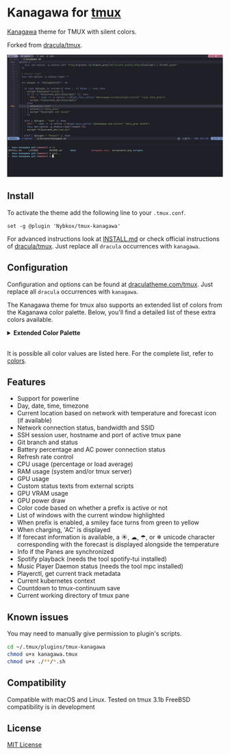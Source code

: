 
# Kanagawa for [tmux](https://github.com/tmux/tmux/wiki)

[Kanagawa](https://github.com/rebelot/kanagawa.nvim/tree/master) theme for TMUX with silent colors.

Forked from [dracula/tmux](https://github.com/dracula/tmux).

![Screenshot](./screenshot.png)

## Install
To activate the theme add the following line to your `.tmux.conf`.

    set -g @plugin 'Nybkox/tmux-kanagawa'
For advanced instructions look at [INSTALL.md](https://github.com/Nybkox/tmux-kanagawa/blob/master/INSTALL.md) or check official instructions of [dracula/tmux](https://draculatheme.com/tmux).  Just replace all `dracula` occurrences with `kanagawa`.

## Configuration

Configuration and options can be found at [draculatheme.com/tmux](https://draculatheme.com/tmux).
Just replace all `dracula` occurrences with `kanagawa`.

The Kanagawa theme for tmux also supports an extended list of colors from the Kaganawa color palette. Below, you'll find a detailed list of these extra colors available.

<details>
<summary><strong>Extended Color Palette</strong></summary>

| Color Name        | Hex Value   | Visual                                               |
|-------------------|-------------|------------------------------------------------------|
| Autumn Green      | `#76946a`   | ![Autumn Green](./assets/colors/autumn_green.svg)   |
| Autumn Orange     | `#dca561`   | ![Autumn Orange](./assets/colors/autumn_orange.svg) |
| Autumn Red        | `#c34043`   | ![Autumn Red](./assets/colors/autumn_red.svg)       |
| Autumn Yellow     | `#dca561`   | ![Autumn Yellow](./assets/colors/autumn_yellow.svg) |
| Boat Yellow 1     | `#938056`   | ![Boat Yellow 1](./assets/colors/boat_yellow1.svg)  |
| Boat Yellow 2     | `#c0a36e`   | ![Boat Yellow 2](./assets/colors/boat_yellow2.svg)  |
| Carp Yellow       | `#e6c384`   | ![Carp Yellow](./assets/colors/carp_yellow.svg)     |
| Crystal Blue      | `#7e9cd8`   | ![Crystal Blue](./assets/colors/crystal_blue.svg)   |
| Dragon Blue       | `#658594`   | ![Dragon Blue](./assets/colors/dragon_blue.svg)     |
| Dragon Green      | `#8a9a7b`   | ![Dragon Green](./assets/colors/dragon_green.svg)   |
| Dragon Aqua       | `#8ea4a2`   | ![Dragon Aqua](./assets/colors/dragon_aqua.svg)     |
| Dragon Orange     | `#b6927b`   | ![Dragon Orange](./assets/colors/dragon_orange.svg) |
| Fuji Gray         | `#727169`   | ![Fuji Gray](./assets/colors/fuji_gray.svg)         |
| Fuji White        | `#dcd7ba`   | ![Fuji White](./assets/colors/fuji_white.svg)       |
| Katana Gray       | `#717c7c`   | ![Katana Gray](./assets/colors/katana_gray.svg)     |
| Light Blue        | `#a3d4d5`   | ![Light Blue](./assets/colors/light_blue.svg)       |
| Old White         | `#c8c093`   | ![Old White](./assets/colors/old_white.svg)         |
| Oni Violet        | `#957fb8`   | ![Oni Violet](./assets/colors/oni_violet.svg)       |
| Peach Red         | `#ff5d62`   | ![Peach Red](./assets/colors/peach_red.svg)         |
| Ronin Yellow      | `#ff9e3b`   | ![Ronin Yellow](./assets/colors/ronin_yellow.svg)   |
| Sakura Pink       | `#d27e99`   | ![Sakura Pink](./assets/colors/sakura_pink.svg)     |
| Samurai Red       | `#e82424`   | ![Samurai Red](./assets/colors/samurai_red.svg)     | 
| Spring Blue       | `#7fb4ca`   | ![Spring Blue](./assets/colors/spring_blue.svg)     |
| Spring Green      | `#98bb6c`   | ![Spring Green](./assets/colors/spring_green.svg)   |
| Spring Violet 1   | `#938aa9`   | ![Spring Violet 1](./assets/colors/spring_violet_1.svg) |
| Spring Violet 2   | `#9cabca`   | ![Spring Violet 2](./assets/colors/spring_violet_2.svg) |
| Sumi Ink 0        | `#16161d`   | ![Sumi Ink 0](./assets/colors/sumi_ink0.svg)        |
| Sumi Ink 1        | `#1e1f28`   | ![Sumi Ink 1](./assets/colors/sumi_ink1.svg)        |
| Sumi Ink 2        | `#1a1a22`   | ![Sumi Ink 2](./assets/colors/sumi_ink_2.svg)       |
| Sumi Ink 3        | `#363646`   | ![Sumi Ink 3](./assets/colors/sumi_ink3.svg)        |
| Sumi Ink 4        | `#2a2a37`   | ![Sumi Ink 4](./assets/colors/sumi_ink_4.svg)       |
| Sumi Ink 5        | `#363646`   | ![Sumi Ink 5](./assets/colors/sumi_ink_5.svg)       |
| Sumi Ink 6        | `#54546D`   | ![Sumi Ink 6](./assets/colors/sumi_ink_6.svg)       |
| Surimi Orange     | `#ffa066`   | ![Surimi Orange](./assets/colors/surimi_orange.svg) |
| Wave Aqua         | `#6a9589`   | ![Wave Aqua](./assets/colors/wave_aqua.svg)         |
| Wave Aqua 2       | `#7aa89f`   | ![Wave Aqua 2](./assets/colors/wave_aqua_2.svg)     |
| Wave Blue 1       | `#223249`   | ![Wave Blue 1](./assets/colors/wave_blue_1.svg)     |
| Wave Blue 2       | `#2d4f67`   | ![Wave Blue 2](./assets/colors/wave_blue_2.svg)     |
| Wawe Red          | `#e46876`   | ![Wawe Red](./assets/colors/wawe_red.svg)           |
| Winter Blue       | `#252535`   | ![Winter Blue](./assets/colors/winter_blue.svg)     |
| Winter Green      | `#2b3328`   | ![Winter Green](./assets/colors/winter_green.svg)   |
| Winter Red        | `#43242b`   | ![Winter Red](./assets/colors/winter_red.svg)       |
| Winter Yellow     | `#49443c`   | ![Winter Yellow](./assets/colors/winter_yellow.svg) |

</details><br>

It is possible all color values are listed here. For the complete list, refer to [colors](./scripts/colors.sh).

## Features

- Support for powerline
- Day, date, time, timezone
- Current location based on network with temperature and forecast icon (if available)
- Network connection status, bandwidth and SSID
- SSH session user, hostname and port of active tmux pane
- Git branch and status
- Battery percentage and AC power connection status
- Refresh rate control
- CPU usage (percentage or load average)
- RAM usage (system and/or tmux server)
- GPU usage
- Custom status texts from external scripts
- GPU VRAM usage
- GPU power draw
- Color code based on whether a prefix is active or not
- List of windows with the current window highlighted
- When prefix is enabled, a smiley face turns from green to yellow
- When charging, 'AC' is displayed
- If forecast information is available, a ☀, ☁, ☂, or ❄ unicode character corresponding with the forecast is displayed alongside the temperature
- Info if the Panes are synchronized
- Spotify playback (needs the tool spotify-tui installed)
- Music Player Daemon status (needs the tool mpc installed)
- Playerctl, get current track metadata
- Current kubernetes context
- Countdown to tmux-continuum save
- Current working directory of tmux pane

## Known issues
You may need to manually give permission to plugin's scripts.
```bash
cd ~/.tmux/plugins/tmux-kanagawa
chmod u+x kanagawa.tmux
chmod u+x ./**/*.sh
```

## Compatibility

Compatible with macOS and Linux. Tested on tmux 3.1b
FreeBSD compatibility is in development

## License

[MIT License](./LICENSE)
